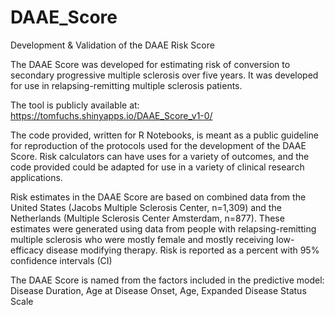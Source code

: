 # DAAE_Score
Development &amp; Validation of the DAAE Risk Score

The DAAE Score was developed for estimating risk of conversion to secondary progressive multiple sclerosis over five years. It was developed for use in relapsing-remitting multiple sclerosis patients. 

The tool is publicly available at: https://tomfuchs.shinyapps.io/DAAE_Score_v1-0/

The code provided, written for R Notebooks, is meant as a public guideline for reproduction of the protocols used for the development of the DAAE Score. Risk calculators can have uses for a variety of outcomes, and the code provided could be adapted for use in a variety of clinical research applications.  

Risk estimates in the DAAE Score are based on combined data from the United States (Jacobs Multiple Sclerosis Center, n=1,309) and the Netherlands (Multiple Sclerosis Center Amsterdam, n=877). 
These estimates were generated using data from people with relapsing-remitting multiple sclerosis who were mostly female and mostly receiving low-efficacy disease modifying therapy. Risk is reported as a percent with 95% confidence intervals (CI)

The DAAE Score is named from the factors included in the predictive model: Disease Duration, Age at Disease Onset, Age, Expanded Disease Status Scale
